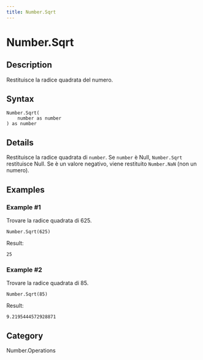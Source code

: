 ```yaml
---
title: Number.Sqrt
---
```


# Number.Sqrt


## Description

Restituisce la radice quadrata del numero.


## Syntax

```powerquery
Number.Sqrt(
    number as number
) as number
```


## Details

Restituisce la radice quadrata di <code>number</code>.    Se <code>number</code> è Null, <code>Number.Sqrt</code> restituisce Null. Se è un valore negativo, viene restituito <code>Number.NaN</code> (non un numero).


## Examples

### Example #1 
Trovare la radice quadrata di 625.
```powerquery
Number.Sqrt(625)
```

Result: 
```powerquery
25
```


### Example #2 
Trovare la radice quadrata di 85.
```powerquery
Number.Sqrt(85)
```

Result: 
```powerquery
9.2195444572928871
```




## Category
Number.Operations
